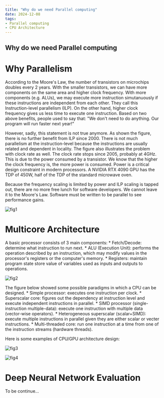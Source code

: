 ```yaml
---
title: "Why do we need Parallel computing"
date: 2024-12-08
tags:
- Parallel computing
- CPU Architecture
---
```


## Why do we need Parallel computing

# Why Parallelism

According to the Moore's Law, the number of transistors on microchips doubles every 2 years.
With the smaller transistors, we can have more components on the same area and higher clock frequency.
With more components (e.g. ALUs), we may execute more instruction simutanuously if these instructions are independent from each other.
They call this Instruction-level parallelism (ILP).
On the other hand, higher clock frequency gives us less time to execute one instruction.
Based on two above benefits, people used to say that: "We don't need to do anything. Our program will run faster next year!"

However, sadly, this statement is not true anymore. As shown the figure, there is no further benefit from ILP since 2000.
There is not much parallelism at the instruction-level because the instructions are usually related and dependent in locality.
The figure also illustrates the problem with clock rate as well. The clock rate stops since 2005, probably at 4GHz.
This is due to the power consumed by a transistor. We know that the higher the clock frequency is, the more power is consumed.
Power is a critical design constraint in modern processors.
A NVIDIA RTX 4090 GPU has the TDP of 450W, half of the TDP of the standard microwave oven.

Because the frequency scaling is limited by power and ILP scaling is tapped out, there are no more free lunch for software developers.
We cannot leave it to the Moore's Law. Software must be written to be parallel to see performance gains.

![fig1](https://raw.githubusercontent.com/khanhnd185/khanhnd185.github.io/my-pages/_posts/images/cs149/performance.jpg)

# Multicore Architecture

A basic processor consists of 3 main components:
    * Fetch/Decode: determine what instruction to run next.
    * ALU (Execution Unit): performs the operation described by an instruction, which may modify values in the processor's registers or the computer's memory.
    * Registers: maintain program state store value of variables used as inputs and outputs to operations.

![fig2](https://raw.githubusercontent.com/khanhnd185/khanhnd185.github.io/my-pages/_posts/images/cs149/CPU-GPU_Arch.jpg)

The figure below showed some possible paradigms in which a CPU can be designed.
    * Simple processor: executes one instruction per clock.
    * Superscalar core: figures out the dependency at instruction level and execute independent instructions in parallel.
    * SIMD processor (single-instruction multiple-data): execute one instruction with multiple data (vector-wise operators).
    * Heterogeneous superscalar (scalar+SIMD): execute multiple instructions in parallel given they are either scalar or vecter instructions.
    * Multi-threaded core: run one instruction at a time from one of the instruction streams (hardware threads).

Here is some examples of CPU/GPU architecture design:

![fig3](https://raw.githubusercontent.com/khanhnd185/khanhnd185.github.io/my-pages/_posts/images/cs149/CPU-GPU_Arch_Example.jpg)

![fig4](https://raw.githubusercontent.com/khanhnd185/khanhnd185.github.io/my-pages/_posts/images/cs149/NVIDIA-V100.jpg)


# Deep Neural Network Evaluation 

To be continue...
